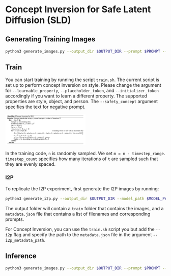 # Concept Inversion for Safe Latent Diffusion (SLD)

## Generating Training Images

```bash
python3 generate_images.py --output_dir $OUTPUT_DIR --prompt $PROMPT --mode train --num_train_images $NUM_TRAIN_IMAGES
```

## Train
You can start training by running the script `train.sh`. The current script is set up to perform concept inversion on style. Please change the argument for `--learnable_property`, `--placeholder_token`, and `--initializer_token` accordingly if you want to learn a different property. The supported properties are style, object, and person. The `--safety_concept` argument specifies the text for negative prompt.

<div align='left'>
<img src = '../images/CI SLD.png' width=50%>
</div>

In the training code, `n` is randomly sampled. We set `m = n - timestep_range`. `timestep_count` specifies how many iterations of `t` are sampled such that they are evenly spaced.

### I2P
To replicate the I2P experiment, first generate the I2P images by running:

```bash
python3 generate_i2p.py --output_dir $OUTPUT_DIR --model_path $MODEL_PATH
```

The output folder will contain a `train` folder that contains the images, and a `metadata.json` file that contains a list of filenames and corresponding prompts.

For Concept Inversion, you can use the `train.sh` script you but add the `--i2p` flag and specify the path to the `metadata.json` file in the argument `--i2p_metadata_path`.

## Inference
```bash
python3 generate_images.py --output_dir $OUTPUT_DIR --prompt $PROMPT --mode test --seed $SEED --safety_concept $SAFETY_CONCEPT
```